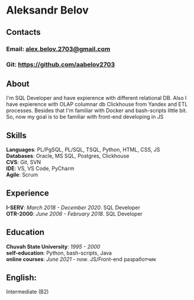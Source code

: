 # Aleksandr Belov
## Contacts
### Email: alex.belov.2703@gmail.com
### Git: https://github.com/aabelov2703
## About 
I'm SQL Developer and have expierence with different relational DB. Also I have expierence with OLAP columnar db Clickhouse from Yandex and ETL processes. Besides that I'm familiar with Docker and bash-scripts little bit. So, now my goal is to be familiar with front-end developing in JS
## Skills
**Languages**: PL/PgSQL, PL/SQL, TSQL, Python, HTML, CSS, JS \
**Databases**: Oracle, MS SQL, Postgres, Clickhouse \
**CVS**: Git, SVN \
**IDE**: VS, VS Code, PyCharm \
**Agile**: Scrum
## Experience
**I-SERV**: *March 2018 - December 2020*. SQL Developer \
**OTR-2000**: *June 2006 - February 2018*. SQL Developer
## Education
**Chuvah State University**: *1995 - 2000* \
**self-education**: Python, bash-scripts, Java \
**online courses**: *June 2021 - now*. JS/Front-end разработчик
## English: 
Intermediate (B2)